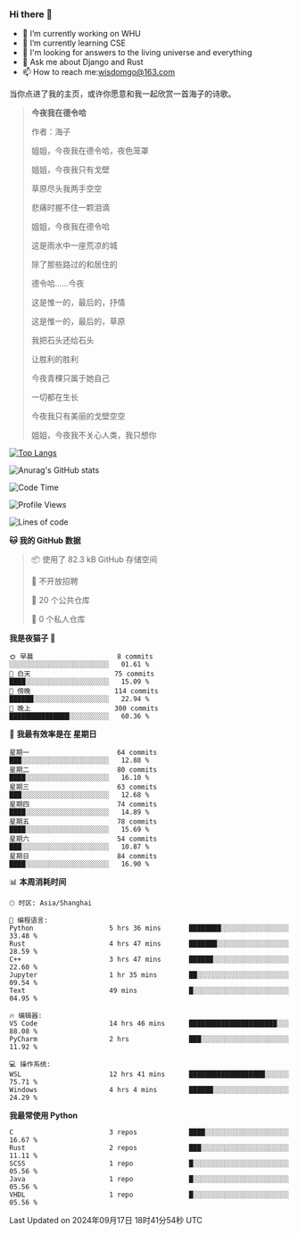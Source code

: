 ### Hi there 👋



- 🔭 I’m currently working on WHU
- 🌱 I’m currently learning CSE
- 🤔 I'm looking for answers to the living universe and everything
- 💬 Ask me about Django and Rust
- 📫 How to reach me:wisdomgo@163.com

当你点进了我的主页，或许你愿意和我一起欣赏一首海子的诗歌。

>**今夜我在德令哈**
>
>作者：海子
>
>姐姐，今夜我在德令哈，夜色笼罩
>
>姐姐，今夜我只有戈壁
>
>草原尽头我两手空空
>
>悲痛时握不住一颗泪滴
>
>姐姐，今夜我在德令哈
>
>这是雨水中一座荒凉的城
>
>除了那些路过的和居住的
>
>德令哈......今夜
>
>这是惟一的，最后的，抒情
>
>这是惟一的，最后的，草原
>
>我把石头还给石头
>
>让胜利的胜利
>
>今夜青稞只属于她自己
>
>一切都在生长
>
>今夜我只有美丽的戈壁空空
>
>姐姐，今夜我不关心人类，我只想你



[![Top Langs](https://github-readme-stats.vercel.app/api/top-langs/?username=wisdomgo&theme=onedark)](https://github.com/anuraghazra/github-readme-stats)

![Anurag's GitHub stats](https://github-readme-stats.vercel.app/api?username=wisdomgo&hide=contribs,stars&theme=synthwave)

<!--START_SECTION:waka-->
![Code Time](http://img.shields.io/badge/Code%20Time-227%20hrs%2046%20mins-blue)

![Profile Views](http://img.shields.io/badge/%E4%B8%AA%E4%BA%BA%E8%B5%84%E6%96%99%E8%A7%82%E7%9C%8B%E6%AC%A1%E6%95%B0-2-blue)

![Lines of code](https://img.shields.io/badge/%E4%BB%8E%E3%80%8CHello%20World%E3%80%8D%E8%B5%B7%E6%88%91%E5%B7%B2%E7%BB%8F%E5%86%99%E4%BA%86-641.5%20thousand%20%E8%A1%8C%E4%BB%A3%E7%A0%81-blue)

**🐱 我的 GitHub 数据** 

> 📦  使用了 82.3 kB GitHub 存储空间 
 > 
> 🚫 不开放招聘
 > 
> 📜 20 个公共仓库 
 > 
> 🔑 0 个私人仓库 
 > 
**我是夜猫子 🦉** 

```text
🌞 早晨                     8 commits           ░░░░░░░░░░░░░░░░░░░░░░░░░   01.61 % 
🌆 白天                     75 commits          ████░░░░░░░░░░░░░░░░░░░░░   15.09 % 
🌃 傍晚                     114 commits         ██████░░░░░░░░░░░░░░░░░░░   22.94 % 
🌙 晚上                     300 commits         ███████████████░░░░░░░░░░   60.36 % 
```
📅 **我最有效率是在 星期日** 

```text
星期一                      64 commits          ███░░░░░░░░░░░░░░░░░░░░░░   12.88 % 
星期二                      80 commits          ████░░░░░░░░░░░░░░░░░░░░░   16.10 % 
星期三                      63 commits          ███░░░░░░░░░░░░░░░░░░░░░░   12.68 % 
星期四                      74 commits          ████░░░░░░░░░░░░░░░░░░░░░   14.89 % 
星期五                      78 commits          ████░░░░░░░░░░░░░░░░░░░░░   15.69 % 
星期六                      54 commits          ███░░░░░░░░░░░░░░░░░░░░░░   10.87 % 
星期日                      84 commits          ████░░░░░░░░░░░░░░░░░░░░░   16.90 % 
```


📊 **本周消耗时间** 

```text
🕑︎ 时区: Asia/Shanghai

💬 编程语言: 
Python                   5 hrs 36 mins       ████████░░░░░░░░░░░░░░░░░   33.48 % 
Rust                     4 hrs 47 mins       ███████░░░░░░░░░░░░░░░░░░   28.59 % 
C++                      3 hrs 47 mins       ██████░░░░░░░░░░░░░░░░░░░   22.60 % 
Jupyter                  1 hr 35 mins        ██░░░░░░░░░░░░░░░░░░░░░░░   09.54 % 
Text                     49 mins             █░░░░░░░░░░░░░░░░░░░░░░░░   04.95 % 

🔥 编辑器: 
VS Code                  14 hrs 46 mins      ██████████████████████░░░   88.08 % 
PyCharm                  2 hrs               ███░░░░░░░░░░░░░░░░░░░░░░   11.92 % 

💻 操作系统: 
WSL                      12 hrs 41 mins      ███████████████████░░░░░░   75.71 % 
Windows                  4 hrs 4 mins        ██████░░░░░░░░░░░░░░░░░░░   24.29 % 
```

**我最常使用 Python** 

```text
C                        3 repos             ████░░░░░░░░░░░░░░░░░░░░░   16.67 % 
Rust                     2 repos             ███░░░░░░░░░░░░░░░░░░░░░░   11.11 % 
SCSS                     1 repo              █░░░░░░░░░░░░░░░░░░░░░░░░   05.56 % 
Java                     1 repo              █░░░░░░░░░░░░░░░░░░░░░░░░   05.56 % 
VHDL                     1 repo              █░░░░░░░░░░░░░░░░░░░░░░░░   05.56 % 
```




 Last Updated on 2024年09月17日 18时41分54秒 UTC
<!--END_SECTION:waka-->
